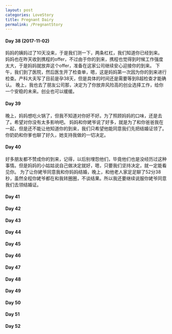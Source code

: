 ```yaml
---
layout: post
categories: LoveStory
title: Pregnant Dairy
permalink: /PregnantStory
---
```


#### Day 38 (2017-11-02)
  妈妈的姨妈过了10天没来，于是我们测一下，两条杠杠，我们知道你已经到来。妈妈也在昨天收到携程的offer，不过由于你的到来，携程也觉得到时候工作强度太大，于是妈妈就放弃这个offer，准备在这家公司继续安心迎接你的到来。
  下午，我们到了医院，然后医生开了检查单，嗯，这是妈妈第一次因为你的到来进行检查。产科大夫写了目前是孕38天，但是具体的时间还是需要等到B超检查才能确认。
  晚上，我也去了朋友公司那，决定为了你放弃风险高的创业选择工作，给你一个安稳的未来。创业也可以缓缓。

#### Day 39 
  晚上，妈妈想吃火锅了，但我不知道对你好不好。为了照顾妈妈的口味，还是去了。希望对你没有太多影响吧。
  妈妈和你姥爷说了好多，就是为了和你爸爸我在一起，但是还不能让他知道你的到来，我们只希望他能同意我们先把结婚证领了。
  你奶奶和你爹也聊了好久，她支持我做的一切决定。

#### Day 40
  好多朋友都不赞成你的到来，记得，以后别埋怨他们，毕竟他们也是没经历过这种事情。但是妈妈的小姑姑说自己做决定就好，嗯，只要我们坚持决定，就一定能看见你。
  为了让你姥爷同意我和你妈妈结婚，晚上，和他老人家足足聊了52分38秒，虽然全程你姥爷都在和我转圈圈，不谈结果。所以我还要继续说服你姥爷同意我们去领结婚证。
  
#### Day 41

#### Day 42

#### Day 43

#### Day 44

#### Day 45

#### Day 46

#### Day 47

#### Day 48

#### Day 49

#### Day 50

#### Day 51

#### Day 52